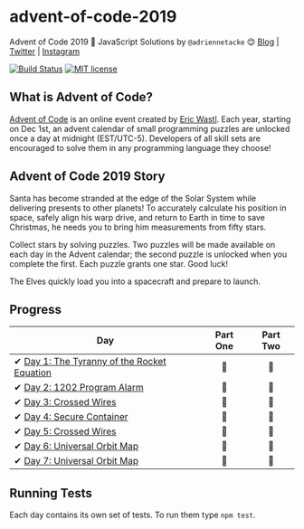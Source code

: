 # advent-of-code-2019
Advent of Code 2019 🎄 JavaScript Solutions by 
`@adriennetacke` 😊
[Blog](https://blog.adrienne.io/)
|
[Twitter](https://twitter.com/adriennetacke)
|
[Instagram](https://www.instagram.com/adriennetacke)

[![Build Status](https://github.com/adriennetacke/advent-of-code-2019/workflows/build/badge.svg)](https://github.com/adriennetacke/advent-of-code-2019/actions)
[![MIT license](https://img.shields.io/badge/License-MIT-blue.svg)](https://opensource.org/licenses/MIT)


## What is Advent of Code?
[Advent of Code](http://adventofcode.com) is an online event created by [Eric Wastl](https://twitter.com/ericwastl). Each year, starting on Dec 1st, an advent calendar of small programming puzzles are unlocked once a day at midnight (EST/UTC-5). Developers of all skill sets are encouraged to solve them in any programming language they choose!

## Advent of Code 2019 Story
Santa has become stranded at the edge of the Solar System while delivering presents to other planets! To accurately calculate his position in space, safely align his warp drive, and return to Earth in time to save Christmas, he needs you to bring him measurements from fifty stars.

Collect stars by solving puzzles. Two puzzles will be made available on each day in the Advent calendar; the second puzzle is unlocked when you complete the first. Each puzzle grants one star. Good luck!

The Elves quickly load you into a spacecraft and prepare to launch.

## Progress

| Day  | Part One | Part Two | 
|---|:---:|:---:|
| ✔ [Day 1: The Tyranny of the Rocket Equation](https://github.com/adriennetacke/advent-of-code-2019/tree/master/day-1-tyranny-of-rocket-equation)| 🌟| 🌟|
| ✔ [Day 2: 1202 Program Alarm](https://github.com/adriennetacke/advent-of-code-2019/tree/master/day-2-program-alarm)| 🌟| 🌟|
| ✔ [Day 3: Crossed Wires](https://github.com/adriennetacke/advent-of-code-2019/tree/master/day-3-crossed-wires)| 🌟| 🌟|
| ✔ [Day 4: Secure Container](https://github.com/adriennetacke/advent-of-code-2019/tree/master/day-4-secure-container)| 🌟| 🌟|
| ✔  [Day 5: Crossed Wires](https://github.com/adriennetacke/advent-of-code-2019/tree/master/day-5-sunny-with-a-chance-of-asteroids)| 🌟| 🌟|
| ✔  [Day 6: Universal Orbit Map](https://github.com/adriennetacke/advent-of-code-2019/tree/master/day-6-universal-orbit-map)| 🌟| 🌟|
| ✔  [Day 7: Universal Orbit Map](https://github.com/adriennetacke/advent-of-code-2019/tree/master/day-7-amplification-circuit)| 🌟| 🌟|

## Running Tests

Each day contains its own set of tests. To run them type `npm test`.


